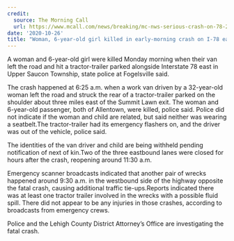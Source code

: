 ```yaml
---
credit:
  source: The Morning Call
  url: https://www.mcall.com/news/breaking/mc-nws-serious-crash-on-78-20201026-hemgqqjf2jhuxnkuq5okrbnymi-story.html
date: '2020-10-26'
title: "Woman, 6-year-old girl killed in early-morning crash on I-78 east in Upper Saucon"
---
```

A woman and 6-year-old girl were killed Monday morning when their van left the road and hit a tractor-trailer parked alongside Interstate 78 east in Upper Saucon Township, state police at Fogelsville said.

The crash happened at 6:25 a.m. when a work van driven by a 32-year-old woman left the road and struck the rear of a tractor-trailer parked on the shoulder about three miles east of the Summit Lawn exit. The woman and 6-year-old passenger, both of Allentown, were killed, police said. Police did not indicate if the woman and child are related, but said neither was wearing a seatbelt.The tractor-trailer had its emergency flashers on, and the driver was out of the vehicle, police said.

The identities of the van driver and child are being withheld pending notification of next of kin.Two of the three eastbound lanes were closed for hours after the crash, reopening around 11:30 a.m.

Emergency scanner broadcasts indicated that another pair of wrecks happened around 9:30 a.m. in the westbound side of the highway opposite the fatal crash, causing additional traffic tie-ups.Reports indicated there was at least one tractor trailer involved in the wrecks with a possible fluid spill. There did not appear to be any injuries in those crashes, according to broadcasts from emergency crews.

Police and the Lehigh County District Attorney’s Office are investigating the fatal crash.

